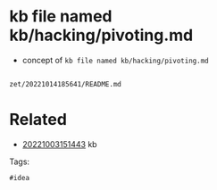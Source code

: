 # kb file named kb/hacking/pivoting.md

- concept of `kb file named kb/hacking/pivoting.md`

```
```

` zet/20221014185641/README.md `

# Related

- [20221003151443](/zet/20221003151443/README.md) kb

Tags:

    #idea
